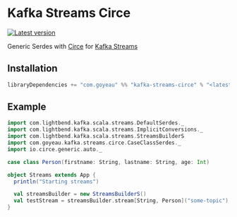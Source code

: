# Kafka Streams Circe

[![Latest version](https://index.scala-lang.org/joan38/kafka-streams-circe/kafka-streams-circe/latest.svg)](https://index.scala-lang.org/joan38/kafka-streams-circe/kafka-streams-circe)

Generic Serdes with [Circe](https://github.com/circe/circe) for [Kafka Streams](https://github.com/apache/kafka)

## Installation

```scala
libraryDependencies += "com.goyeau" %% "kafka-streams-circe" % "<latest version>"
```


## Example

```scala
import com.lightbend.kafka.scala.streams.DefaultSerdes._
import com.lightbend.kafka.scala.streams.ImplicitConversions._
import com.lightbend.kafka.scala.streams.StreamsBuilderS
import com.goyeau.kafka.streams.circe.CaseClassSerdes._
import io.circe.generic.auto._

case class Person(firstname: String, lastname: String, age: Int)

object Streams extends App {
  println("Starting streams")

  val streamsBuilder = new StreamsBuilderS()
  val testStream = streamsBuilder.stream[String, Person]("some-topic")
}
```
